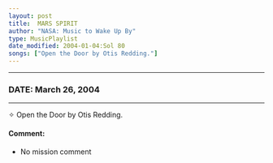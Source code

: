 ```yaml
---
layout: post
title:  MARS SPIRIT
author: "NASA: Music to Wake Up By"
type: MusicPlaylist
date_modified: 2004-01-04:Sol 80
songs: ["Open the Door by Otis Redding."]
---
```


----
### DATE: March 26, 2004
----
✧ Open the Door by Otis Redding.

#### Comment:
* No mission comment



<br/>
<center>
	<a target="_blank"
	   href="https://twitter.com/intent/tweet?hashtags=Space,NASA,Playlist,NASAWakeupCalls,SpaceProgram&text={{ page.author}}, '{{ page.songs.first }}' {{ page.title }}, {{ page.date | date: '%B %d, %Y' }}. {{ site.url }}{{ page.url }} @nasawakeupcalls">
	   <i class="fab fa-twitter" alt="Tweet this page" style="font-size: 1.3em;"></i>
	</a>
	&nbsp; 	<i class="fas fa-user-astronaut" style="font-size: 1.5em;"></i> &nbsp;
    <a type="amzn" search="'Open the Door by Otis Redding.'" category="popular music">
        <i class="fab fa-amazon" style="font-size: 1.3em;"></i>
    </a>
</center>
